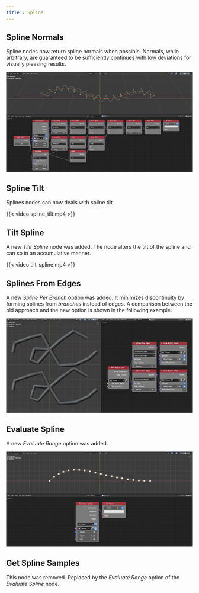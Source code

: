 ```yaml
---
title : Spline
---
```


## Spline Normals

Spline nodes now return spline normals when possible. Normals, while arbitrary,
are guaranteed to be sufficiently continues with low deviations for visually
pleasing results.

![Spline Normals](spline_normals.png)

## Spline Tilt

Splines nodes can now deals with spline tilt.

{{< video spline_tilt.mp4 >}}

## Tilt Spline

A new *Tilit Spline* node was added. The node alters the tilt of the spline and
can so in an accumulative manner.

{{< video tilt_spline.mp4 >}}

## Splines From Edges

A new *Spline Per Branch* option was added. It minimizes discontinuity by
forming splines from *branches* instead of edges. A comparison between the old
approach and the new option is shown in the following example.

![Spline Per Branch](spline_per_branch.png)

## Evaluate Spline

A new *Evaluate Range* option was added.

![Spline Evaluate Range](spline_evaluate_range.png)

## Get Spline Samples

This node was removed. Replaced by the *Evaluate Range* option of the *Evaluate
Spline* node.
